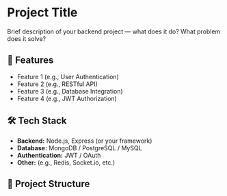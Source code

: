 # Project Title

Brief description of your backend project — what does it do? What problem does it solve?

## 🚀 Features

- Feature 1 (e.g., User Authentication)
- Feature 2 (e.g., RESTful API)
- Feature 3 (e.g., Database Integration)
- Feature 4 (e.g., JWT Authorization)

## 🛠️ Tech Stack

- **Backend:** Node.js, Express (or your framework)
- **Database:** MongoDB / PostgreSQL / MySQL
- **Authentication:** JWT / OAuth
- **Other:** (e.g., Redis, Socket.io, etc.)

## 📂 Project Structure

<!--PORT = 8090
MONGODB_URL = mongodb+srv://foodfunday:foodfunday@foodfunday.hytkydr.mongodb.net/?retryWrites=true&w=majority&appName=foodfunday
EMAIL_USER = pativalaankit@gmail.com
EMAIL_PASS = tnhicpbyjbhxvrtg
 -->
